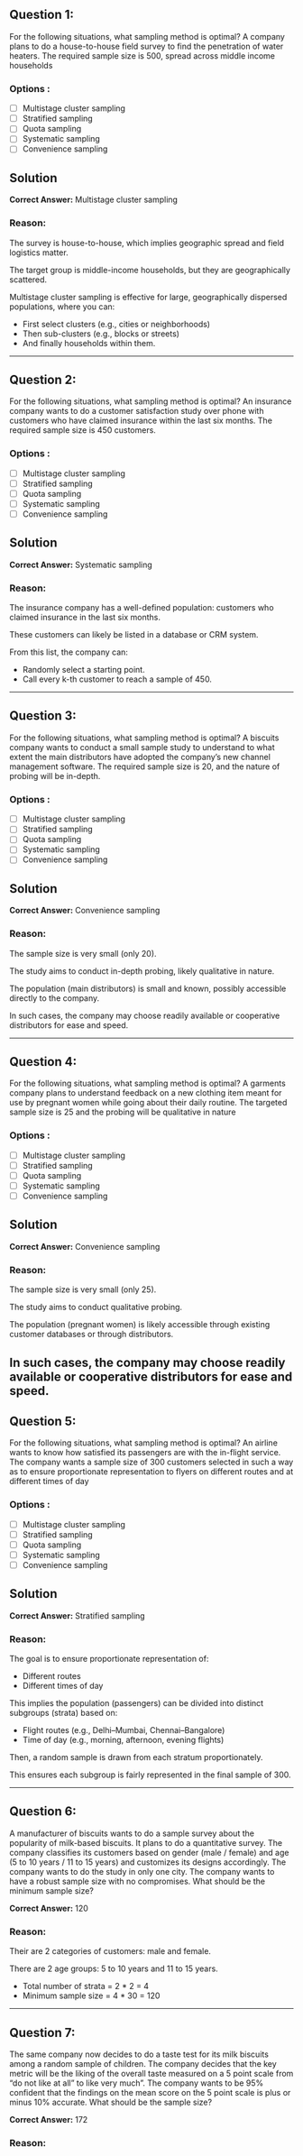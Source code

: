 ## Question 1: 
For the following situations, what sampling method is optimal? A company plans to do a house-to-house field survey to find the penetration of water heaters. The required sample size is 500, spread across middle income households

### Options :

- [ ] Multistage cluster sampling
- [ ] Stratified sampling
- [ ] Quota sampling
- [ ] Systematic sampling
- [ ] Convenience sampling

## Solution 
**Correct Answer:** Multistage cluster sampling

### Reason:
The survey is house-to-house, which implies geographic spread and field logistics matter.

The target group is middle-income households, but they are geographically scattered.

Multistage cluster sampling is effective for large, geographically dispersed populations, where you can:

- First select clusters (e.g., cities or neighborhoods)
- Then sub-clusters (e.g., blocks or streets)
- And finally households within them.

---

## Question 2:
For the following situations, what sampling method is optimal? An insurance company wants to do a customer satisfaction study over phone with customers who have claimed insurance within the last six months. The required sample size is 450 customers.

### Options :

- [ ] Multistage cluster sampling
- [ ] Stratified sampling
- [ ] Quota sampling
- [ ] Systematic sampling
- [ ] Convenience sampling

## Solution 
**Correct Answer:** Systematic sampling

### Reason:
The insurance company has a well-defined population: customers who claimed insurance in the last six months.

These customers can likely be listed in a database or CRM system.

From this list, the company can:

- Randomly select a starting point.
- Call every k-th customer to reach a sample of 450.

---

## Question 3:
For the following situations, what sampling method is optimal? A biscuits company wants to conduct a small sample study to understand to what extent the main distributors have adopted the company’s new channel management software. The required sample size is 20, and the nature of probing will be in-depth.

### Options :

- [ ] Multistage cluster sampling
- [ ] Stratified sampling
- [ ] Quota sampling
- [ ] Systematic sampling
- [ ] Convenience sampling

## Solution 
**Correct Answer:** Convenience sampling

### Reason:
The sample size is very small (only 20).

The study aims to conduct in-depth probing, likely qualitative in nature.

The population (main distributors) is small and known, possibly accessible directly to the company.

In such cases, the company may choose readily available or cooperative distributors for ease and speed.

---

## Question 4:
For the following situations, what sampling method is optimal? A garments company plans to understand feedback on a new clothing item meant for use by pregnant women while going about their daily routine. The targeted sample size is 25 and the probing will be qualitative in nature

### Options :

- [ ] Multistage cluster sampling
- [ ] Stratified sampling
- [ ] Quota sampling
- [ ] Systematic sampling
- [ ] Convenience sampling

## Solution 
**Correct Answer:** Convenience sampling

### Reason:
The sample size is very small (only 25).

The study aims to conduct qualitative probing.

The population (pregnant women) is likely accessible through existing customer databases or through distributors.

In such cases, the company may choose readily available or cooperative distributors for ease and speed.
---

## Question 5:
For the following situations, what sampling method is optimal? An airline wants to know how satisfied its passengers are with the in-flight service. The company wants a sample size of 300 customers selected in such a way as to ensure proportionate representation to flyers on different routes and at different times of day

### Options :

- [ ] Multistage cluster sampling
- [ ] Stratified sampling
- [ ] Quota sampling
- [ ] Systematic sampling
- [ ] Convenience sampling

## Solution 
**Correct Answer:** Stratified sampling

### Reason:
The goal is to ensure proportionate representation of:

- Different routes
- Different times of day

This implies the population (passengers) can be divided into distinct subgroups (strata) based on:

- Flight routes (e.g., Delhi–Mumbai, Chennai–Bangalore)
- Time of day (e.g., morning, afternoon, evening flights)

Then, a random sample is drawn from each stratum proportionately.

This ensures each subgroup is fairly represented in the final sample of 300.

---

## Question 6:
A manufacturer of biscuits wants to do a sample survey about the popularity of milk-based biscuits. It plans to do a quantitative survey. The company classifies its customers based on gender (male / female) and age (5 to 10 years / 11 to 15 years) and customizes its designs accordingly. The company wants to do the study in only one city. The company wants to have a robust sample size with no compromises. What should be the minimum sample size?

**Correct Answer:** 120

### Reason:
Their are 2 categories of customers: male and female.

There are 2 age groups: 5 to 10 years and 11 to 15 years.

- Total number of strata = 2 * 2 = 4
- Minimum sample size = 4 * 30 = 120

---

## Question 7:
The same company now decides to do a taste test for its milk biscuits among a random sample of children. The company decides that the key metric will be the liking of the overall taste measured on a 5 point scale from “do not like at all” to like very much”. The company wants to be 95% confident that the findings on the mean score on the 5 point scale is plus or minus 10% accurate. What should be the sample size?

**Correct Answer:** 172

### Reason:
